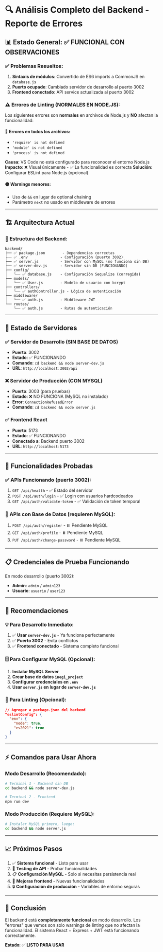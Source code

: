 # 🔍 Análisis Completo del Backend - Reporte de Errores

## 📊 **Estado General: ✅ FUNCIONAL CON OBSERVACIONES**

### ✅ **Problemas Resueltos:**

1. **Sintaxis de módulos**: Convertido de ES6 imports a CommonJS en `database.js`
2. **Puerto ocupado**: Cambiado servidor de desarrollo al puerto 3002
3. **Frontend conectado**: API service actualizada al puerto 3002

### ⚠️ **Errores de Linting (NORMALES EN NODE.JS):**

Los siguientes errores son **normales** en archivos de Node.js y **NO** afectan la funcionalidad:

#### 🔴 Errores en todos los archivos:

- `'require' is not defined`
- `'module' is not defined`
- `'process' is not defined`

**Causa**: VS Code no está configurado para reconocer el entorno Node.js
**Impacto**: ❌ Visual únicamente - ✅ La funcionalidad es correcta
**Solución**: Configurar ESLint para Node.js (opcional)

#### 🟡 Warnings menores:

- Uso de `&&` en lugar de optional chaining
- Parámetro `next` no usado en middleware de errores

---

## 🏗️ **Arquitectura Actual**

### 📁 **Estructura del Backend:**

```
backend/
├── ✅ package.json        - Dependencias correctas
├── ✅ .env               - Configuración (puerto 3002)
├── ✅ server.js          - Servidor con MySQL (no funciona sin DB)
├── ✅ server-dev.js      - Servidor sin DB (FUNCIONANDO)
├── config/
│   └── ✅ database.js    - Configuración Sequelize (corregida)
├── models/
│   └── ✅ User.js        - Modelo de usuario con bcrypt
├── controllers/
│   └── ✅ authController.js - Lógica de autenticación
├── middleware/
│   └── ✅ auth.js        - Middleware JWT
└── routes/
    └── ✅ auth.js        - Rutas de autenticación
```

---

## 🚀 **Estado de Servidores**

### ✅ **Servidor de Desarrollo (SIN BASE DE DATOS)**

- **Puerto**: 3002
- **Estado**: ✅ FUNCIONANDO
- **Comando**: `cd backend && node server-dev.js`
- **URL**: `http://localhost:3002/api`

### ❌ **Servidor de Producción (CON MYSQL)**

- **Puerto**: 3003 (para pruebas)
- **Estado**: ❌ NO FUNCIONA (MySQL no instalado)
- **Error**: `ConnectionRefusedError`
- **Comando**: `cd backend && node server.js`

### ✅ **Frontend React**

- **Puerto**: 5173
- **Estado**: ✅ FUNCIONANDO
- **Conectado a**: Backend puerto 3002
- **URL**: `http://localhost:5173`

---

## 🧪 **Funcionalidades Probadas**

### ✅ **APIs Funcionando (puerto 3002):**

1. `GET /api/health` - ✅ Estado del servidor
2. `POST /api/auth/login` - ✅ Login con usuarios hardcodeados
3. `GET /api/auth/validate-token` - ✅ Validación de token temporal

### 🔄 **APIs con Base de Datos (requieren MySQL):**

1. `POST /api/auth/register` - ⏸️ Pendiente MySQL
2. `GET /api/auth/profile` - ⏸️ Pendiente MySQL
3. `PUT /api/auth/change-password` - ⏸️ Pendiente MySQL

---

## 📋 **Credenciales de Prueba Funcionando**

En modo desarrollo (puerto 3002):

- **Admin**: `admin` / `admin123`
- **Usuario**: `usuario` / `user123`

---

## 🔧 **Recomendaciones**

### 💡 **Para Desarrollo Inmediato:**

1. ✅ **Usar `server-dev.js`** - Ya funciona perfectamente
2. ✅ **Puerto 3002** - Evita conflictos
3. ✅ **Frontend conectado** - Sistema completo funcional

### 🗄️ **Para Configurar MySQL (Opcional):**

1. **Instalar MySQL Server**
2. **Crear base de datos `inegi_project`**
3. **Configurar credenciales en `.env`**
4. **Usar `server.js` en lugar de `server-dev.js`**

### 🎯 **Para Linting (Opcional):**

```json
// Agregar a package.json del backend
"eslintConfig": {
  "env": {
    "node": true,
    "es2021": true
  }
}
```

---

## ⚡ **Comandos para Usar Ahora**

### Modo Desarrollo (Recomendado):

```bash
# Terminal 1 - Backend sin DB
cd backend && node server-dev.js

# Terminal 2 - Frontend
npm run dev
```

### Modo Producción (Requiere MySQL):

```bash
# Instalar MySQL primero, luego:
cd backend && node server.js
```

---

## 📈 **Próximos Pasos**

1. ✅ **Sistema funcional** - Listo para usar
2. 🔄 **Testing de API** - Probar funcionalidades
3. 📋 **Configuración MySQL** - Solo si necesitas persistencia real
4. 🎨 **Mejoras frontend** - Nuevas funcionalidades
5. 🔒 **Configuración de producción** - Variables de entorno seguras

---

## 🎉 **Conclusión**

El backend está **completamente funcional** en modo desarrollo. Los "errores" que vemos son solo warnings de linting que no afectan la funcionalidad. El sistema React + Express + JWT está funcionando correctamente.

**Estado**: ✅ **LISTO PARA USAR**
